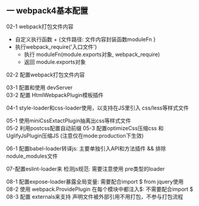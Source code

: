 
## 一 webpack4基本配置

02-1 webpack打包文件内容
  - 自定义执行函数 + {文件路径: 文件内容封装函数moduleFn }
  - 执行webpack_require('入口文件')
    - 执行 moduleFn(module.exports对象, webpack_require)
    - 返回 module.exports对象

02-2 配置webpack打包文件内容


03-1 配置和使用 devServer  <br/>
03-2 配置 HtmlWebpackPlugin模板插件  <br/>

04-1 style-loader和css-loader使用，以支持在JS里引入 css/less等样式文件

05-1 使用miniCssExtactPlugin抽离出css等样式文件 <br/>
05-2 利用postcss配置自动前缀
05-3 配置optimizeCss压缩css 和 UglifyJsPlugin压缩JS (注意仅在mode:production下生效)


06-1 配置babel-loader转译js: 主要单独引入API和方法插件 && 排除nodule_modules文件

07-配置eslint-loader来 检测js规范: 需要注意使用 pre类型的loader


08-1 配置expose-loader暴露全局变量: 需要配合import $ from jquery使用 <br/>
08-2 使用 webpack.ProvidePlugin 在每个模块中都注入$: 不需要配合import $ <br/>
08-3 配置 externals来支持 声明文件被外部引用不用打包，不参与打包流程  <br/>